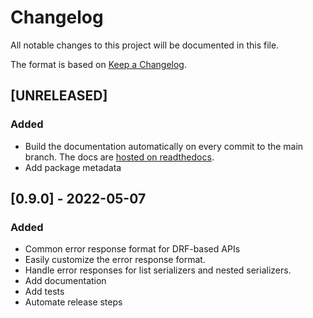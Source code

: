 # Changelog

All notable changes to this project will be documented in this file.

The format is based on [Keep a Changelog](https://keepachangelog.com/en/1.0.0/).

## [UNRELEASED]
### Added

- Build the documentation automatically on every commit to the main branch. The docs are
[hosted on readthedocs](https://drf-standardized-errors.readthedocs.io/en/latest/).
- Add package metadata

## [0.9.0] - 2022-05-07
### Added

- Common error response format for DRF-based APIs
- Easily customize the error response format.
- Handle error responses for list serializers and nested serializers. 
- Add documentation
- Add tests
- Automate release steps
